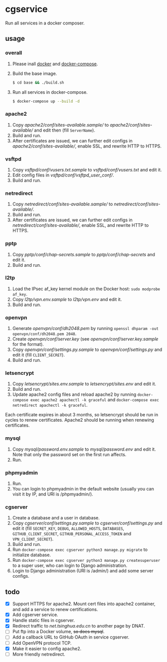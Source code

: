 # cgservice

Run all services in a docker composer.

## usage

### overall

1. Please inall [docker](https://docs.docker.com/install/linux/docker-ce/debian/) and [docker-compose](https://docs.docker.com/compose/install/#install-compose).

1. Build the base image.

   ```sh
   $ cd base && ./build.sh
   ```

1. Run all services in docker-compose.

   ```sh
   $ docker-compose up --build -d
   ```

### apache2

1. Copy *apache2/conf/sites-available.sample/* to *apache2/conf/sites-available/* and edit then (fill `ServerName`).
1. Build and run.
1. After certificates are issued, we can further edit configs in *apache2/conf/sites-available/*, enable SSL, and rewrite HTTP to HTTPS.

### vsftpd

1. Copy *vsftpd/conf/vusers.txt.sample* to *vsftpd/conf/vusers.txt* and edit it.
1. Edit config files in *vsftpd/conf/vsftpd_user_conf/*.
1. Build and run.

### netredirect

1. Copy *netredirect/conf/sites-available.sample/* to *netredirect/conf/sites-available/*.
1. Build and run.
1. After certificates are issued, we can further edit configs in *netredirect/conf/sites-available/*, enable SSL, and rewrite HTTP to HTTPS.

### pptp

1. Copy *pptp/conf/chap-secrets.sample* to *pptp/conf/chap-secrets* and edit it.
1. Build and run.

### l2tp

1. Load the IPsec af_key kernel module on the Docker host: `sudo modprobe af_key`.
1. Copy *l2tp/vpn.env.sample* to *l2tp/vpn.env* and edit it.
1. Build and run.

### openvpn

1. Generate *openvpn/conf/dh2048.pem* by running `openssl dhparam -out openvpn/conf/dh2048.pem 2048`.
1. Create *openvpn/conf/server.key* (see *openvpn/conf/server.key.sample* for the format).
1. Copy *openvpn/conf/settings.py.sample* to *openvpn/conf/settings.py* and edit it (fill `CLIENT_SECRET`).
1. Build and run.

### letsencrypt

1. Copy *letsencrypt/sites.env.sample* to *letsencrypt/sites.env* and edit it.
1. Build and run.
1. Update apache2 config files and reload apache2 by running `docker-compose exec apache2 apachectl -k graceful` and `docker-compose exec netredirect apachectl -k graceful`.

Each certificate expires in about 3 months, so letsencrypt should be run in cycles to renew certificates. Apache2 should be running when renewing certificates.

### mysql

1. Copy *mysql/password.env.sample* to *mysql/password.env* and edit it. Note that only the password set on the first run affects.
1. Run.

### phpmyadmin

1. Run.
1. You can login to phpmyadmin in the default website (usually you can visit it by IP, and URI is /phpmyadmin/).

### cgserver

1. Create a database and a user in database.
1. Copy *cgserver/conf/settings.py.sample* to *cgserver/conf/settings.py* and edit it (fill `SECRET_KEY`, `DEBUG`, `ALLOWED_HOSTS`, `DATABASES`, `GITHUB_CLIENT_SECRET`, `GITHUB_PERSONAL_ACCESS_TOKEN` and `VPN_CLIENT_SECRET`).
1. Build and run.
1. Run `docker-compose exec cgserver python3 manage.py migrate` to initialize database.
1. Run `docker-compose exec cgserver python3 manage.py createsuperuser` to a super user, who can login to Django administration.
1. Login to Django administration (URI is /admin/) and add some server configs.

## todo

- [x] Support HTTPS for apache2. Mount cert files into apache2 container, and add a service to renew certifications.
- [x] Add cgserver service.
- [x] Handle static files in cgserver.
- [x] Redirect traffic to *net.tsinghua.edu.cn* to another page by DNAT.
- [ ] Put ftp into a Docker volume, ~~so does mysql~~.
- [ ] Add a callback URL to GitHub OAuth in service cgserver.
- [ ] Add OpenVPN protocol TCP.
- [x] Make it easier to config apache2.
- [ ] More friendly netredirect.
